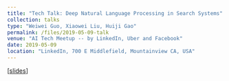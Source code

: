 ```yaml
---
title: "Tech Talk: Deep Natural Language Processing in Search Systems"
collection: talks
type: "Weiwei Guo, Xiaowei Liu, Huiji Gao"
permalink: /files/2019-05-09-talk
venue: "AI Tech Meetup -- by LinkedIn, Uber and Facebook"
date: 2019-05-09
location: "LinkedIn, 700 E Middlefield, Mountainview CA, USA"
---
```


[[slides](https://github.com/nini2yoyo/huiji-gao/raw/master/files/AITechMeetup.pdf)]
